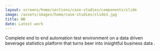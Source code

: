 ```yaml
---
layout: screens/home/sections/case-studies/components/slide
image: /assets/images/home/case-studies/slide3.jpg
title: WB
date: Latest work
---
```


Complete end to end automation test environment on a data driven beverage statistics platform that turns beer into insightful business data .
